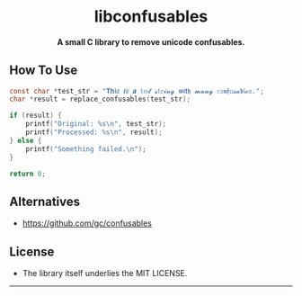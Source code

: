 
<h1 align="center">
  libconfusables
  <br>
</h1>

<h4 align="center">A small C library to remove unicode confusables.</h4>


## How To Use

```c
const char *test_str = "𝐓𝐡𝖎𝑠 𝙞𝘴 𝒂 𝕥𝔢𝔰𝓽 𝓼𝕥𝕣𝓲𝓷𝓰 𝖜𝖎𝘁𝖍 𝓶𝓪𝓷𝔂 𝕔𝔬𝖓𝖋𝕦𝓼𝓪𝖇𝔩𝓮𝕤.";
char *result = replace_confusables(test_str);

if (result) {
    printf("Original: %s\n", test_str);
    printf("Processed: %s\n", result);
} else {
    printf("Something failed.\n");
}

return 0;
```

## Alternatives

- https://github.com/gc/confusables

## License

* The library itself underlies the MIT LICENSE.

---
